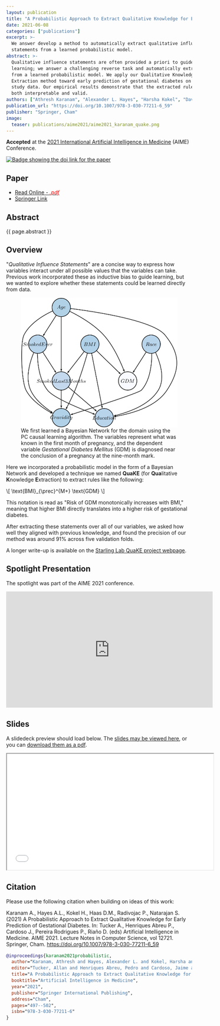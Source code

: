 ```yaml
---
layout: publication
title: "A Probabilistic Approach to Extract Qualitative Knowledge for Early Prediction of Gestational Diabetes"
date: 2021-06-08
categories: ["publications"]
excerpt: >-
  We answer develop a method to automatically extract qualitative influence
  statements from a learned probabilistic model.
abstract: >-
  Qualitative influence statements are often provided a priori to guide
  learning; we answer a challenging reverse task and automatically extract them
  from a learned probabilistic model. We apply our Qualitative Knowledge
  Extraction method toward early prediction of gestational diabetes on clinical
  study data. Our empirical results demonstrate that the extracted rules are
  both interpretable and valid.
authors: ["Athresh Karanam", "Alexander L. Hayes", "Harsha Kokel", "David M. Haas", "Predrag Radivojac", "Sriraam Natarajan"]
publication_url: "https://doi.org/10.1007/978-3-030-77211-6_59"
publisher: "Springer, Cham"
image:
  teaser: publications/aime2021/aime2021_karanam_quake.png
---
```


**Accepted** at the [2021 International Artificial Intelligence in Medicine](https://aime21.aimedicine.info/)
(AIME) Conference.

[![Badge showing the doi link for the paper](https://img.shields.io/badge/DOI-10.1007%2F978--3--030--77211--6__59-blue)](https://doi.org/10.1007/978-3-030-77211-6_59)

## Paper

- [Read Online - <i style="color: red" class="icons fa fa-file"> .pdf</i>](/publications/quake-gdm.pdf)
- [Springer Link](https://doi.org/10.1007/978-3-030-77211-6_59)

## Abstract

{{ page.abstract }}

## Overview

"*Qualitative Influence Statements*" are a concise way to express how variables
interact under all possible values that the variables can take. Previous work
incorporated these as inductive bias to guide learning, but we wanted to
explore whether these statements could be learned directly from data.

<figure>
<img src="/images/publications/aime2021/gdm_bn.svg" style="display: block; margin-left: auto; margin-right: auto;" alt="A Bayesian Network of eight variables learned for this publication. The conditional independence structure of the graph shows that GDM directly depends on Age, BMI, and Race." />
<figcaption>We first learned a Bayesian Network for the domain using the PC causal learning algorithm. The variables represent what was known in the first month of pregnancy, and the dependent variable <span style="font-style:italic;">Gestational Diabetes Mellitus</span> (GDM) is diagnosed near the conclusion of a pregnancy at the nine-month mark.</figcaption>
</figure>

Here we incorporated a probabilistic model in the form of a Bayesian Network
and developed a technique we named **QuaKE** (for **Qua**litative **K**nowledge **E**xtraction)
to extract rules like the following:

\\[
\text{BMI}_{\prec}^{M+} \text{GDM}
\\]

This notation is read as "Risk of GDM monotonically increases with BMI," meaning
that higher BMI directly translates into a higher risk of gestational diabetes.

After extracting these statements over all of our variables, we asked how well
they aligned with previous knowledge, and found the precision of our method
was around 91% across five validation folds.

A longer write-up is available on the [Starling Lab QuaKE project webpage](https://starling.utdallas.edu/papers/QuaKE/).

## Spotlight Presentation

The spotlight was part of the AIME 2021 conference.

<iframe width="560" height="315" src="http://www.youtube.com/embed/-jsgV9vfwak?showinfo=0" frameborder="0" allowfullscreen> </iframe>

## Slides

A slidedeck preview should load below. The [slides may be viewed here](/talks/quake/),
or you can [download them as a pdf](/publications/slides/quake-spotlight.pdf).

<iframe width="560" height="315" src="/talks/quake/slides.html">
  If this fails to load, try looking at the slides here: <a href="https://hayesall.com/talks/quake/">https://hayesall.com/talks/quake/</a>
</iframe>

## Citation

Please use the following citation when building on ideas of this work:

Karanam A., Hayes A.L., Kokel H., Haas D.M., Radivojac P., Natarajan S. (2021) A Probabilistic Approach to Extract Qualitative Knowledge for Early Prediction of Gestational Diabetes. In: Tucker A., Henriques Abreu P., Cardoso J., Pereira Rodrigues P., Riaño D. (eds) Artificial Intelligence in Medicine. AIME 2021. Lecture Notes in Computer Science, vol 12721. Springer, Cham. https://doi.org/10.1007/978-3-030-77211-6_59

```bibtex
@inproceedings{karanam2021probabilistic,
  author="Karanam, Athresh and Hayes, Alexander L. and Kokel, Harsha and Haas, David M. and Radivojac, Predrag and Natarajan, Sriraam",
  editor="Tucker, Allan and Henriques Abreu, Pedro and Cardoso, Jaime and Pereira Rodrigues, Pedro and Ria{\~{n}}o, David",
  title="A Probabilistic Approach to Extract Qualitative Knowledge for Early Prediction of Gestational Diabetes",
  booktitle="Artificial Intelligence in Medicine",
  year="2021",
  publisher="Springer International Publishing",
  address="Cham",
  pages="497--502",
  isbn="978-3-030-77211-6"
}
```
